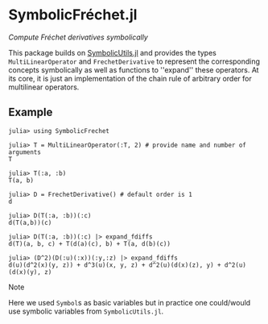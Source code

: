 # SymbolicFréchet.jl
*Compute Fréchet derivatives symbolically*

This package builds on [SymbolicUtils.jl](https://github.com/JuliaSymbolics/SymbolicUtils.jl) and provides the types `MultiLinearOperator` and `FrechetDerivative` to represent the corresponding concepts symbolically as well as functions to ''expand'' these operators.
At its core, it is just an implementation of the chain rule of arbitrary order for multilinear operators.

## Example

```julia-repl
julia> using SymbolicFrechet

julia> T = MultiLinearOperator(:T, 2) # provide name and number of arguments
T

julia> T(:a, :b)
T(a, b)

julia> D = FrechetDerivative() # default order is 1
d

julia> D(T(:a, :b))(:c) 
d(T(a,b))(c)

julia> D(T(:a, :b))(:c) |> expand_fdiffs
d(T)(a, b, c) + T(d(a)(c), b) + T(a, d(b)(c))

julia> (D^2)(D(:u)(:x))(:y,:z) |> expand_fdiffs
d(u)(d^2(x)(y, z)) + d^3(u)(x, y, z) + d^2(u)(d(x)(z), y) + d^2(u)(d(x)(y), z)
```

> [!NOTE]
> Here we used `Symbol`s as basic variables but in practice one could/would use symbolic variables from `SymbolicUtils.jl`. 